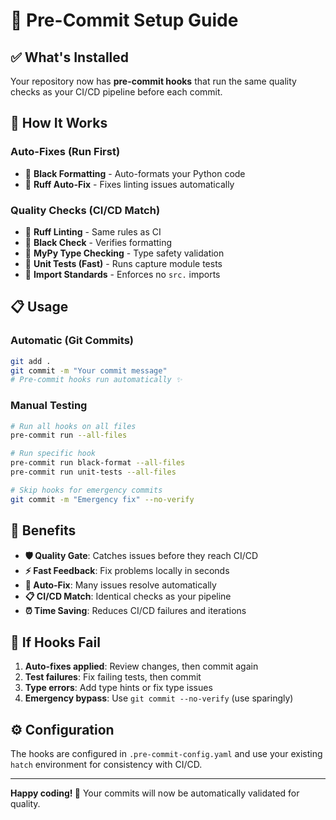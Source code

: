 # 🚀 Pre-Commit Setup Guide

## ✅ **What's Installed**

Your repository now has **pre-commit hooks** that run the same quality checks as your CI/CD pipeline before each commit.

## 🔧 **How It Works**

### **Auto-Fixes (Run First)**
- 🎨 **Black Formatting** - Auto-formats your Python code
- 🔧 **Ruff Auto-Fix** - Fixes linting issues automatically

### **Quality Checks (CI/CD Match)**
- 📝 **Ruff Linting** - Same rules as CI
- 🎨 **Black Check** - Verifies formatting
- 🔧 **MyPy Type Checking** - Type safety validation
- 🧪 **Unit Tests (Fast)** - Runs capture module tests
- 🚫 **Import Standards** - Enforces no `src.` imports

## 📋 **Usage**

### **Automatic (Git Commits)**
```bash
git add .
git commit -m "Your commit message"
# Pre-commit hooks run automatically ✨
```

### **Manual Testing**
```bash
# Run all hooks on all files
pre-commit run --all-files

# Run specific hook
pre-commit run black-format --all-files
pre-commit run unit-tests --all-files

# Skip hooks for emergency commits
git commit -m "Emergency fix" --no-verify
```

## 🎯 **Benefits**

- **🛡️ Quality Gate**: Catches issues before they reach CI/CD
- **⚡ Fast Feedback**: Fix problems locally in seconds
- **🔄 Auto-Fix**: Many issues resolve automatically
- **📋 CI/CD Match**: Identical checks as your pipeline
- **⏰ Time Saving**: Reduces CI/CD failures and iterations

## 🚨 **If Hooks Fail**

1. **Auto-fixes applied**: Review changes, then commit again
2. **Test failures**: Fix failing tests, then commit
3. **Type errors**: Add type hints or fix type issues
4. **Emergency bypass**: Use `git commit --no-verify` (use sparingly)

## ⚙️ **Configuration**

The hooks are configured in `.pre-commit-config.yaml` and use your existing `hatch` environment for consistency with CI/CD.

---

**Happy coding! 🎉** Your commits will now be automatically validated for quality. 